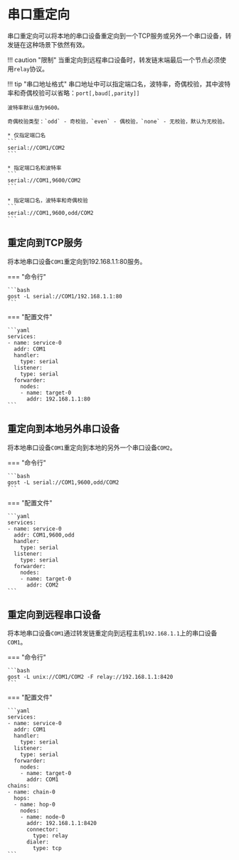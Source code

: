 # 串口重定向

串口重定向可以将本地的串口设备重定向到一个TCP服务或另外一个串口设备，转发链在这种场景下依然有效。

!!! caution "限制"
	当重定向到远程串口设备时，转发链末端最后一个节点必须使用`relay`协议。

!!! tip "串口地址格式"
    串口地址中可以指定端口名，波特率，奇偶校验，其中波特率和奇偶校验可以省略：`port[,baud[,parity]]`

	波特率默认值为9600。

	奇偶校验类型：`odd` - 奇校验，`even` - 偶校验，`none` - 无校验，默认为无校验。

	* 仅指定端口名
	```
	serial://COM1/COM2
	```

	* 指定端口名和波特率
	```
	serial://COM1,9600/COM2
	```

	* 指定端口名，波特率和奇偶校验
	```
	serial://COM1,9600,odd/COM2
	```

## 重定向到TCP服务

将本地串口设备`COM1`重定向到192.168.1.1:80服务。

=== "命令行"

	```bash
	gost -L serial://COM1/192.168.1.1:80
	```

=== "配置文件"

    ```yaml
	services:
	- name: service-0
	  addr: COM1
	  handler:
		type: serial
	  listener:
		type: serial
	  forwarder:
	    nodes:
		- name: target-0
		  addr: 192.168.1.1:80
	```

## 重定向到本地另外串口设备

将本地串口设备`COM1`重定向到本地的另外一个串口设备`COM2`。

=== "命令行"

	```bash
	gost -L serial://COM1,9600,odd/COM2
	```

=== "配置文件"

    ```yaml
	services:
	- name: service-0
	  addr: COM1,9600,odd
	  handler:
		type: serial
	  listener:
		type: serial
	  forwarder:
	    nodes:
		- name: target-0
		  addr: COM2
	```

## 重定向到远程串口设备

将本地串口设备`COM1`通过转发链重定向到远程主机`192.168.1.1`上的串口设备`COM1`。

=== "命令行"

	```bash
	gost -L unix://COM1/COM2 -F relay://192.168.1.1:8420
	```

=== "配置文件"

    ```yaml
	services:
	- name: service-0
	  addr: COM1
	  handler:
		type: serial
	  listener:
		type: serial
	  forwarder:
	    nodes:
		- name: target-0
		  addr: COM1
	chains:
	- name: chain-0
	  hops:
	  - name: hop-0
		nodes:
		- name: node-0
		  addr: 192.168.1.1:8420
		  connector:
			type: relay
		  dialer:
			type: tcp
	```

